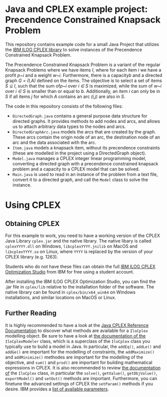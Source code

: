 # Java and CPLEX example project: Precendence Constrained Knapsack Problem
This repository contains example code for a small Java Project that utilizes the [IBM ILOG CPLEX library](https://www.ibm.com/products/ilog-cplex-optimization-studio)
to solve instances of the Precendence Constrained Knapsack Problem. 

The Precendence Constrained Knapsack Problem is a variant of the regular Knapsack Problems where we have items *I*, where for each item *i* we have a profit *p~i* and a weight *w~i*.
Furthermore, there is a capacity*b* and a directed graph *G = (I,A)* defined on the items. The objective is to select a set of items *S &sube; I*, such that the sum of*p~i* over *i &isin; S* is maximized,
while the sum of *w~i* over *i &isin; S* is smaller than or equal to *b*. Additionally, an item *i* can only be in *S* if all items *j* for which *A* contains an arc *(i,j)* are also in *S*.

The code in this repository consists of the following files:
* `DirectedGraph.java`  contains a general purpose data structure for directed graphs. It provides methods to add nodes and arcs, and allows us to attach arbitrary data types to the nodes and arcs.
* `DirectedGraphArc.java` models the arcs that are created by the graph. These arcs contain the origin node of an arc, the destination node of an arc and the data associated with the arc.
* `Item.java` models a knapsack item, without its precendence constraints (these are modelled in the project using a DirectedGraph object).
* `Model.java` manages a CPLEX integer linear programming model, converting a directed graph with a precendence constrained knapsack problem and a capacity to a CPLEX model that can be solved.
* `Main.java` is used to read in an instance of the problem from a text file, convert it to a directed graph, and call the `Model` class to solve the instance.
 
# Using CPLEX

## Obtaining CPLEX

For this example to work, you need to have a working version of the CPLEX Java Library `cplex.jar` and the native library. The native libary is called `cplexYYYY.dll` on Windows, `libcplexYYYY.jnilib` on MacOS and `libcplexYYYY.so` on Linux, where `YYYY` is replaced by the version of your CPLEX library (e.g. 1263).

Students who do not have these files can obtain the full [IBM ILOG CPLEX Optimization Studio](https://ibm.onthehub.com/WebStore/ProductSearchOfferingList.aspx?srch=cplex) from IBM for free using a student account.

After installing the IBM ILOG CPLEX Optimization Studio, you can find the .jar file in `cplex/lib` relative to the installation folder of the software. The native library can be found in `cplex/bin/x64_win64` on Windows installations, and similar locations on MacOS or Linux.

## Further Reading

It is highly recommended to have a look at the [Java CPLEX Reference Documentation](https://www.ibm.com/support/knowledgecenter/SSSA5P_12.8.0/ilog.odms.cplex.help/refjavacplex/html/index.html) to discover what methods are available for a `IloCplex` modelling object. Be sure to have a look at [the documentation of the](https://www.ibm.com/support/knowledgecenter/SSSA5P_12.8.0/ilog.odms.cplex.help/refjavacplex/html/ilog/cplex/IloCplexModeler.html) `IloCplexModeler` class, which is a superclass of the `IloCplex` class you typically use to build a model in Java. In particular, the `addEq()`, `addLe()` and `addGe()` are important for the modelling of constraints, the `addMaximize()` and `addMinimize()` methodes are important for the modelling of the objective, and `sum()` and `prod()` are important for building mathematical expressions in CPLEX. It is also recommended to review [the documentation of](https://www.ibm.com/support/knowledgecenter/SSSA5P_12.8.0/ilog.odms.cplex.help/refjavacplex/html/ilog/cplex/IloCplex.html) the `IloCplex` class, in particular the `solve()`, `getValue()`, `getObjValue()`, `exportModel()` and `setOut()` methods are important. Furthermore, you can finetune the advanced settings of CPLEX the `setParam()` methods if you desire. IBM provides a [list of available parameters](https://www.ibm.com/support/knowledgecenter/SSSA5P_12.8.0/ilog.odms.cplex.help/CPLEX/Parameters/topics/introListAlpha.html).

